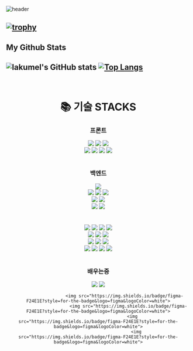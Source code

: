 <!-- 헤더 -->

![header](https://capsule-render.vercel.app/api?type=waving&color=auto&height=300&section=header&text=Hello%20I'm%20lakumel&fontSize=60)

[![trophy](https://github-profile-trophy.vercel.app/?username=lakumel&row=1)](https://github.com/ryo-ma/github-profile-trophy)
---
  
  ## My Github Stats

![lakumel's GitHub stats](https://github-readme-stats.vercel.app/api?username=lakumel&show_icons=true&theme=radical)
[![Top Langs](https://github-readme-stats.vercel.app/api/top-langs/?username=lakumel&layout=compact)](https://github.com/lakumel/github-readme-stats)
---
<!---->
<!--[![Solved.ac Profile](http://mazassumnida.wtf/api/generate_badge?boj=lakumel)](https://solved.ac/lakumel)--><br/>
<!--<img src="https://img.shields.io/badge/Java-007396?style=flat&logo=Java&logoColor=white"/>-->

<!---->

<div align=center><h1>📚 기술 STACKS</h1></div>

<div align=center> 

<!---->



<!--프론트-->
<h3>프론트</h3>
<!--html/css/java-->
    
  <img src="https://img.shields.io/badge/html5-E34F26?style=for-the-badge&logo=html5&logoColor=white"> 
  <img src="https://img.shields.io/badge/css-1572B6?style=for-the-badge&logo=css3&logoColor=white"> 
  <img src="https://img.shields.io/badge/javascript-F7DF1E?style=for-the-badge&logo=javascript&logoColor=black">
  <br>
  
<!--jquery/부트스트랩리액트/node-->  
<img src="https://img.shields.io/badge/jquery-0769AD?style=for-the-badge&logo=jquery&logoColor=white">
<img src="https://img.shields.io/badge/BootStrap-7952B3?style=for-the-badge&logo=BootStrap&logoColor=white">
<img src="https://img.shields.io/badge/React-61DAFB?style=for-the-badge&logo=React&logoColor=white">
<img src="https://img.shields.io/badge/Node.js-339933?style=for-the-badge&logo=Node.js&logoColor=white">
<br>


#
<h3>백엔드</h3>
<!--자바-->
<img src="https://img.shields.io/badge/java-007396?style=for-the-badge&logo=OpenJDK&logoColor=white">
<br>

<!--스프링-->
<img src="https://img.shields.io/badge/spring-6DB33F?style=for-the-badge&logo=Spring&logoColor=white"> 
<img src="https://img.shields.io/badge/spring boot-6DB33F?style=for-the-badge&logo=Springboot&logoColor=white"> 
<img src="https://img.shields.io/badge/spring Security-6DB33F?style=for-the-badge&logo=SpringSecurity&logoColor=white">
<br>


  <!--오라클/mysql-->
<img src="https://img.shields.io/badge/oracle-F80000?style=for-the-badge&logo=oracle&logoColor=white"> 
<img src="https://img.shields.io/badge/mysql-4479A1?style=for-the-badge&logo=mysql&logoColor=white"> 
<br>


<!--도커/톰캣-->
 <img src="https://img.shields.io/badge/Docker-2496ED?style=for-the-badge&logo=Docker&logoColor=white">
 <img src="https://img.shields.io/badge/apache tomcat-F8DC75?style=for-the-badge&logo=apachetomcat&logoColor=white">
 <br>

#

<!--사용하는 툴-->


<!--리눅스/우분투/윈도우10/델-->
  <img src="https://img.shields.io/badge/linux-FCC624?style=for-the-badge&logo=linux&logoColor=black"> 
<img src="https://img.shields.io/badge/ubuntu-E95420?style=for-the-badge&logo=ubuntu&logoColor=black"> 
  <img src="https://img.shields.io/badge/windows 10-0078D6?style=for-the-badge&logo=windows10&logoColor=white">
  <img src="https://img.shields.io/badge/Dell-007DB8?style=for-the-badge&logo=Dell&logoColor=white">
<br>


<!--vmware/AWS/파일질라-->
 <img src="https://img.shields.io/badge/VMware-607078?style=for-the-badge&logo=vmware&logoColor=white"> 
  <img src="https://img.shields.io/badge/amazonaws-232F3E?style=for-the-badge&logo=amazonaws&logoColor=white">
  <img src="https://img.shields.io/badge/FileZilla-BF0000?style=for-the-badge&logo=FileZilla&logoColor=white">
  
 
  <br>

<!--vscode/이클립스/인텔리제이-->
 <img src="https://img.shields.io/badge/visual studio code-007ACC?style=for-the-badge&logo=visualstudiocode&logoColor=white">
 <img src="https://img.shields.io/badge/eclipse ide-2C2255?style=for-the-badge&logo=eclipseide&logoColor=white">
 <img src="https://img.shields.io/badge/intellij idea-000000?style=for-the-badge&logo=intellijidea&logoColor=white">
<br>

<!--깃허브/깃/노션/피그마-->
  <img src="https://img.shields.io/badge/github-181717?style=for-the-badge&logo=github&logoColor=white">
  <img src="https://img.shields.io/badge/git-F05032?style=for-the-badge&logo=git&logoColor=white">
  <img src="https://img.shields.io/badge/notion-000000?style=for-the-badge&logo=notion&logoColor=white">
   <img src="https://img.shields.io/badge/figma-F24E1E?style=for-the-badge&logo=figma&logoColor=white">

#
<h3>배우는중</h3>

 <img src="https://img.shields.io/badge/microsoft sql server-CC2927?style=for-the-badge&logo=microsoftsqlserver&logoColor=white">
 <img src="https://img.shields.io/badge/JSON-000000?style=for-the-badge&logo=JSON&logoColor=white">        
         
            
               
                 
                     
                        <img src="https://img.shields.io/badge/figma-F24E1E?style=for-the-badge&logo=figma&logoColor=white">
                           <img src="https://img.shields.io/badge/figma-F24E1E?style=for-the-badge&logo=figma&logoColor=white">
                              <img src="https://img.shields.io/badge/figma-F24E1E?style=for-the-badge&logo=figma&logoColor=white">
                                 <img src="https://img.shields.io/badge/figma-F24E1E?style=for-the-badge&logo=figma&logoColor=white">
  <br>





</div>
